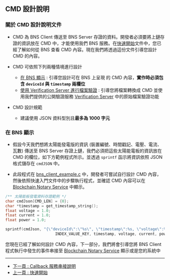 ## CMD 設計說明

### 關於 CMD 設計說明文件

- CMD 為 BNS Client 傳送至 BNS Server 存證的資料。開發者必須要將上鏈存證的資訊放在 CMD 中，才能使用我們 BNS 服務。在[快速開始](./quick_start_zh.md)文件中，您已經了解如何從 BNS 查看 CMD 內容。現在我們將透過這份文件引導您設計 CMD 的內容。

- CMD 可依照下列兩種情境進行設計
  - [在 BNS 顯示](#在-itm-BNS-顯示) : 引導您設計可在 BNS 上呈現 的 CMD 內容，**實作時必須包含 `deviceId` 與 `timestamp` 兩欄位**
  - [使用 Verification Server 進行檔案驗證](#使用-verification-server-進行檔案驗證) : 引導您將檔案轉換成 CMD 並使用我們提供的公開驗證服務 [Verification Server](https://verification.itrustmachines.com/) 中的原始檔案驗證功能

- CMD 設計規範
  - 建議使用 JSON 資料型別且**最多為 1000 字元**

### 在 BNS 顯示

- 假設今天我們想將太陽能發電版的資訊 (裝置編號、時間戳記、電壓、電流、瓦數) 傳送至 BNS Server 存證上鏈，我們必須把這些太陽能電板的資訊放在 CMD 的欄位，如下方範例程式所示。並透過 `sprintf` 函示將資訊依照 JSON 格式儲存在 `cmdJSON` 中。

- 此段程式在 [bns_client_example.c](../example/bns-client-example/bns_client_example.c) 中，開發者可嘗試自行設計 CMD 內容，然後依照快速入門文件中的步驟執行程式，並確認 CMD 內容可以在 [Blockchain Notary Service](https://bns.itrustmachines.com/) 中顯示。

```c
/** 太陽能板發電資料存證範例 */
char cmdJson[CMD_LEN] = {0};
char *timestamp = get_timestamp_string();
float voltage = 1.0;
float current = 1.0;
float power = 1.0;

sprintf(cmdJson, "{\"deviceId\":\"%s\", \"timestamp\":%s, \"voltage\":%.6f, \"current\":%.6f, \"power\":%.6f}",
                      INDEX_VALUE_KEY, timestamp, voltage, current, power);
```

您現在已經了解如何設計 CMD 內容，下一部分，我們將會引導您將 BNS Client 程式執行中發生的事件串接至 [Blockchain Notary Service](https://bns.itrustmachines.com/) 顯示或是您的系統中

----

- [下一頁 : Callback 服務串接說明](./callback_zh.md)
- [上一頁 : 快速開始](./quick_start_zh.md)
